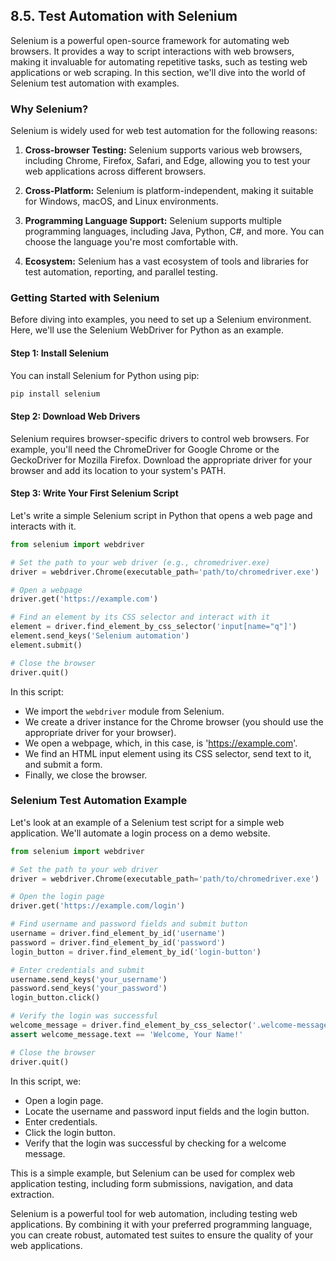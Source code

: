 ## 8.5. Test Automation with Selenium

Selenium is a powerful open-source framework for automating web browsers. It provides a way to script interactions with web browsers, making it invaluable for automating repetitive tasks, such as testing web applications or web scraping. In this section, we'll dive into the world of Selenium test automation with examples.

### Why Selenium?

Selenium is widely used for web test automation for the following reasons:

1. **Cross-browser Testing:** Selenium supports various web browsers, including Chrome, Firefox, Safari, and Edge, allowing you to test your web applications across different browsers.

2. **Cross-Platform:** Selenium is platform-independent, making it suitable for Windows, macOS, and Linux environments.

3. **Programming Language Support:** Selenium supports multiple programming languages, including Java, Python, C#, and more. You can choose the language you're most comfortable with.

4. **Ecosystem:** Selenium has a vast ecosystem of tools and libraries for test automation, reporting, and parallel testing.

### Getting Started with Selenium

Before diving into examples, you need to set up a Selenium environment. Here, we'll use the Selenium WebDriver for Python as an example.

#### Step 1: Install Selenium
You can install Selenium for Python using pip:

```bash
pip install selenium
```

#### Step 2: Download Web Drivers
Selenium requires browser-specific drivers to control web browsers. For example, you'll need the ChromeDriver for Google Chrome or the GeckoDriver for Mozilla Firefox. Download the appropriate driver for your browser and add its location to your system's PATH.

#### Step 3: Write Your First Selenium Script

Let's write a simple Selenium script in Python that opens a web page and interacts with it.

```python
from selenium import webdriver

# Set the path to your web driver (e.g., chromedriver.exe)
driver = webdriver.Chrome(executable_path='path/to/chromedriver.exe')

# Open a webpage
driver.get('https://example.com')

# Find an element by its CSS selector and interact with it
element = driver.find_element_by_css_selector('input[name="q"]')
element.send_keys('Selenium automation')
element.submit()

# Close the browser
driver.quit()
```

In this script:

- We import the `webdriver` module from Selenium.
- We create a driver instance for the Chrome browser (you should use the appropriate driver for your browser).
- We open a webpage, which, in this case, is 'https://example.com'.
- We find an HTML input element using its CSS selector, send text to it, and submit a form.
- Finally, we close the browser.

### Selenium Test Automation Example

Let's look at an example of a Selenium test script for a simple web application. We'll automate a login process on a demo website.

```python
from selenium import webdriver

# Set the path to your web driver
driver = webdriver.Chrome(executable_path='path/to/chromedriver.exe')

# Open the login page
driver.get('https://example.com/login')

# Find username and password fields and submit button
username = driver.find_element_by_id('username')
password = driver.find_element_by_id('password')
login_button = driver.find_element_by_id('login-button')

# Enter credentials and submit
username.send_keys('your_username')
password.send_keys('your_password')
login_button.click()

# Verify the login was successful
welcome_message = driver.find_element_by_css_selector('.welcome-message')
assert welcome_message.text == 'Welcome, Your Name!'

# Close the browser
driver.quit()
```

In this script, we:

- Open a login page.
- Locate the username and password input fields and the login button.
- Enter credentials.
- Click the login button.
- Verify that the login was successful by checking for a welcome message.

This is a simple example, but Selenium can be used for complex web application testing, including form submissions, navigation, and data extraction.

Selenium is a powerful tool for web automation, including testing web applications. By combining it with your preferred programming language, you can create robust, automated test suites to ensure the quality of your web applications.
